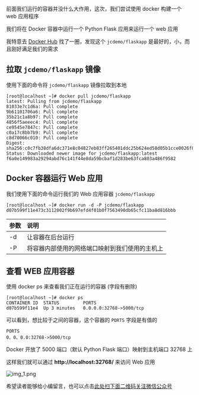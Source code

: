 前面我们运行的容器并没什么大作用，这次，我们尝试使用 docker 构建一个 web 应用程序

我们将在 Docker 容器中运行一个 Python Flask 应用来运行一个 web 应用

我特意去 [Docker Hub][] 找了一圈，发现这个 `jcdemo/flaskapp` 是最好的，小，而且刚好满足我们的需求

## 拉取 `jcdemo/flaskapp` 镜像 ##

使用下面的命令将 `jcdemo/flaskapp` 镜像拉取到本地

```
[root@localhost ~]# docker pull jcdemo/flaskapp
latest: Pulling from jcdemo/flaskapp
81033e7c1d6a: Pull complete 
9b61101706a6: Pull complete 
35b21c1a8b97: Pull complete 
4856f5aeeec4: Pull complete 
ce9545e7847c: Pull complete 
c0a17c8bb7b9: Pull complete 
c8d70066c010: Pull complete 
Digest: sha256:c0c7fb38dfa6dc371e8c04827eb83ff265401ddc25b624ed58d05b1cce0026f8
Status: Downloaded newer image for jcdemo/flaskapp:latest
f6a0e149983a29294abd76c141f44e8da59bcbaf1d283be63fca803a486f9582
```

## Docker 容器运行 Web 应用 ##

我们使用下面的命令运行我们的 Web 应用容器 `jcdemo/flaskapp`

```
[root@localhost ~]# docker run -d -P jcdemo/flaskapp
d07b599f11e473c3112002f9b697efd4f01b0f7563490db65cfc11ba8d816bbb
```

<table> 
 <thead> 
  <tr> 
   <th align="left">参数</th> 
   <th align="left">说明</th> 
  </tr> 
 </thead> 
 <tbody> 
  <tr> 
   <td align="left">-d</td> 
   <td align="left">让容器在后台运行</td> 
  </tr> 
  <tr> 
   <td align="left">-P</td> 
   <td align="left">将容器内部使用的网络端口映射到我们使用的主机上</td> 
  </tr> 
 </tbody> 
</table>

## 查看 WEB 应用容器 ##

使用 docker ps 来查看我们正在运行的容器 (字段有删除)

```
[root@localhost ~]# docker ps
CONTAINER ID  STATUS         PORTS
d07b599f11e4  Up 3 minutes   0.0.0.0:32768->5000/tcp
```

可以看到，想比较于之间的容器，这个容器的 `PORTS` 字段是有值的

```
PORTS
0、0、0.0:32768->5000/tcp
```

Docker 开放了 5000 端口（默认 Python Flask 端口）映射到主机端口 32768 上

这样我们就可以通过 **http://localhost:32768/** 来访问 Web 应用

![img\_1.png][img_1.png]


[Docker Hub]: https://hub.docker.com

[img_1.png]: https://gitee.com/duchaochen/gongzhonghao/raw/master/个人博客文章/001-images/souyunku-web/2019/08/0803/05/14/img_1.png


希望读者能够给小编留言，也可以点击[此处扫下面二维码关注微信公众号](https://www.ycbbs.vip/?p=28 "此处扫下面二维码关注微信公众号")